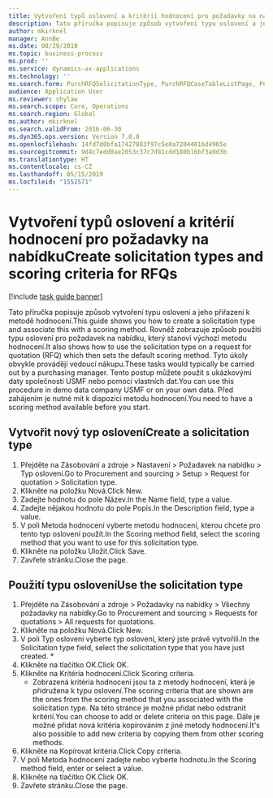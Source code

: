 ```yaml
---
title: Vytvoření typů oslovení a kritérií hodnocení pro požadavky na nabídku
description: Tato příručka popisuje způsob vytvoření typu oslovení a jeho přiřazení k metodě hodnocení.
author: mkirknel
manager: AnnBe
ms.date: 08/29/2018
ms.topic: business-process
ms.prod: ''
ms.service: dynamics-ax-applications
ms.technology: ''
ms.search.form: PurchRFQSolicitationType, PurchRFQCaseTableListPage, PurchCreateRFQCase, PurchRFQCaseTable, PurchRFQScoringRFQCaseCriteria, PurchRFQScoringCriteriaCopy
audience: Application User
ms.reviewer: shylaw
ms.search.scope: Core, Operations
ms.search.region: Global
ms.author: mkirknel
ms.search.validFrom: 2016-06-30
ms.dyn365.ops.version: Version 7.0.0
ms.openlocfilehash: 14fd7d0bfa17427883f97c5e0a72044016d4965e
ms.sourcegitcommit: 9d4c7edd0ae2053c37c7d81cdd180b16bf3a9d3b
ms.translationtype: HT
ms.contentlocale: cs-CZ
ms.lasthandoff: 05/15/2019
ms.locfileid: "1552571"
---
```

# <a name="create-solicitation-types-and-scoring-criteria-for-rfqs"></a><span data-ttu-id="6dfa4-103">Vytvoření typů oslovení a kritérií hodnocení pro požadavky na nabídku</span><span class="sxs-lookup"><span data-stu-id="6dfa4-103">Create solicitation types and scoring criteria for RFQs</span></span>

[!include [task guide banner](../../includes/task-guide-banner.md)]

<span data-ttu-id="6dfa4-104">Tato příručka popisuje způsob vytvoření typu oslovení a jeho přiřazení k metodě hodnocení.</span><span class="sxs-lookup"><span data-stu-id="6dfa4-104">This guide shows you how to create a solicitation type and associate this with a scoring method.</span></span> <span data-ttu-id="6dfa4-105">Rovněž zobrazuje způsob použití typu oslovení pro požadavek na nabídku, který stanoví výchozí metodu hodnocení.</span><span class="sxs-lookup"><span data-stu-id="6dfa4-105">It also shows how to use the solicitation type on a request for quotation (RFQ) which then sets the default scoring method.</span></span> <span data-ttu-id="6dfa4-106">Tyto úkoly obvykle provádějí vedoucí nákupu.</span><span class="sxs-lookup"><span data-stu-id="6dfa4-106">These tasks would typically be carried out by a purchasing manager.</span></span> <span data-ttu-id="6dfa4-107">Tento postup můžete použít s ukázkovými daty společnosti USMF nebo pomocí vlastních dat.</span><span class="sxs-lookup"><span data-stu-id="6dfa4-107">You can use this procedure in demo data company USMF or on your own data.</span></span> <span data-ttu-id="6dfa4-108">Před zahájením je nutné mít k dispozici metodu hodnocení.</span><span class="sxs-lookup"><span data-stu-id="6dfa4-108">You need to have a scoring method available before you start.</span></span>


## <a name="create-a-solicitation-type"></a><span data-ttu-id="6dfa4-109">Vytvořit nový typ oslovení</span><span class="sxs-lookup"><span data-stu-id="6dfa4-109">Create a solicitation type</span></span>
1. <span data-ttu-id="6dfa4-110">Přejděte na Zásobování a zdroje > Nastavení > Požadavek na nabídku > Typ oslovení.</span><span class="sxs-lookup"><span data-stu-id="6dfa4-110">Go to Procurement and sourcing > Setup > Request for quotation > Solicitation type.</span></span>
2. <span data-ttu-id="6dfa4-111">Klikněte na položku Nová.</span><span class="sxs-lookup"><span data-stu-id="6dfa4-111">Click New.</span></span>
3. <span data-ttu-id="6dfa4-112">Zadejte hodnotu do pole Název.</span><span class="sxs-lookup"><span data-stu-id="6dfa4-112">In the Name field, type a value.</span></span>
4. <span data-ttu-id="6dfa4-113">Zadejte nějakou hodnotu do pole Popis.</span><span class="sxs-lookup"><span data-stu-id="6dfa4-113">In the Description field, type a value.</span></span>
5. <span data-ttu-id="6dfa4-114">V poli Metoda hodnocení vyberte metodu hodnocení, kterou chcete pro tento typ oslovení použít.</span><span class="sxs-lookup"><span data-stu-id="6dfa4-114">In the Scoring method field, select the scoring method that you want to use for this solicitation type.</span></span>
6. <span data-ttu-id="6dfa4-115">Klikněte na položku Uložit.</span><span class="sxs-lookup"><span data-stu-id="6dfa4-115">Click Save.</span></span>
7. <span data-ttu-id="6dfa4-116">Zavřete stránku.</span><span class="sxs-lookup"><span data-stu-id="6dfa4-116">Close the page.</span></span>

## <a name="use-the-solicitation-type"></a><span data-ttu-id="6dfa4-117">Použití typu oslovení</span><span class="sxs-lookup"><span data-stu-id="6dfa4-117">Use the solicitation type</span></span>
1. <span data-ttu-id="6dfa4-118">Přejděte na Zásobování a zdroje > Požadavky na nabídky > Všechny požadavky na nabídky.</span><span class="sxs-lookup"><span data-stu-id="6dfa4-118">Go to Procurement and sourcing > Requests for quotations > All requests for quotations.</span></span>
2. <span data-ttu-id="6dfa4-119">Klikněte na položku Nová.</span><span class="sxs-lookup"><span data-stu-id="6dfa4-119">Click New.</span></span>
3. <span data-ttu-id="6dfa4-120">V poli Typ oslovení vyberte typ oslovení, který jste právě vytvořili.</span><span class="sxs-lookup"><span data-stu-id="6dfa4-120">In the Solicitation type field, select the solicitation type that you have just created.</span></span> 
    *   
4. <span data-ttu-id="6dfa4-121">Klikněte na tlačítko OK.</span><span class="sxs-lookup"><span data-stu-id="6dfa4-121">Click OK.</span></span>
5. <span data-ttu-id="6dfa4-122">Klikněte na Kritéria hodnocení.</span><span class="sxs-lookup"><span data-stu-id="6dfa4-122">Click Scoring criteria.</span></span>
    * <span data-ttu-id="6dfa4-123">Zobrazená kritéria hodnocení jsou ta z metody hodnocení, která je přidružena k typu oslovení.</span><span class="sxs-lookup"><span data-stu-id="6dfa4-123">The scoring criteria that are shown are the ones from the scoring method that you associated with the solicitation type.</span></span> <span data-ttu-id="6dfa4-124">Na této stránce je možné přidat nebo odstranit kritérií.</span><span class="sxs-lookup"><span data-stu-id="6dfa4-124">You can choose to add or delete criteria on this page.</span></span> <span data-ttu-id="6dfa4-125">Dále je možné přidat nová kritéria kopírováním z jiné metody hodnocení.</span><span class="sxs-lookup"><span data-stu-id="6dfa4-125">It's also possible to add new criteria by copying them from other scoring methods.</span></span>  
6. <span data-ttu-id="6dfa4-126">Klikněte na Kopírovat kritéria.</span><span class="sxs-lookup"><span data-stu-id="6dfa4-126">Click Copy criteria.</span></span>
7. <span data-ttu-id="6dfa4-127">V poli Metoda hodnocení zadejte nebo vyberte hodnotu.</span><span class="sxs-lookup"><span data-stu-id="6dfa4-127">In the Scoring method field, enter or select a value.</span></span>
8. <span data-ttu-id="6dfa4-128">Klikněte na tlačítko OK.</span><span class="sxs-lookup"><span data-stu-id="6dfa4-128">Click OK.</span></span>
9. <span data-ttu-id="6dfa4-129">Zavřete stránku.</span><span class="sxs-lookup"><span data-stu-id="6dfa4-129">Close the page.</span></span>

